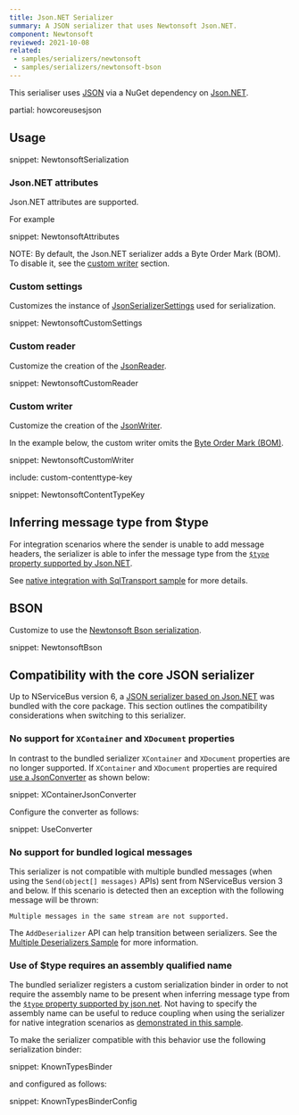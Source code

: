 ```yaml
---
title: Json.NET Serializer
summary: A JSON serializer that uses Newtonsoft Json.NET.
component: Newtonsoft
reviewed: 2021-10-08
related:
 - samples/serializers/newtonsoft
 - samples/serializers/newtonsoft-bson
---
```


This serialiser uses [JSON](https://en.wikipedia.org/wiki/Json) via a NuGet dependency on [Json.NET](https://www.newtonsoft.com/json).

partial: howcoreusesjson


## Usage

snippet: NewtonsoftSerialization


### Json.NET attributes

Json.NET attributes are supported.

For example

snippet: NewtonsoftAttributes

NOTE: By default, the Json.NET serializer adds a Byte Order Mark (BOM). To disable it, see the [custom writer](/nservicebus/serialization/newtonsoft.md#usage-custom-writer) section.

### Custom settings

Customizes the instance of [JsonSerializerSettings](https://www.newtonsoft.com/json/help/html/T_Newtonsoft_Json_JsonSerializerSettings.htm) used for serialization.

snippet: NewtonsoftCustomSettings


### Custom reader

Customize the creation of the [JsonReader](https://www.newtonsoft.com/json/help/html/T_Newtonsoft_Json_JsonReader.htm).

snippet: NewtonsoftCustomReader


### Custom writer

Customize the creation of the [JsonWriter](https://www.newtonsoft.com/json/help/html/T_Newtonsoft_Json_JsonWriter.htm).

In the example below, the custom writer omits the [Byte Order Mark (BOM)](https://en.wikipedia.org/wiki/Byte_order_mark).

snippet: NewtonsoftCustomWriter


include: custom-contenttype-key

snippet: NewtonsoftContentTypeKey

## Inferring message type from $type

For integration scenarios where the sender is unable to add message headers, the serializer is able to infer the message type from the [`$type` property supported by Json.NET](https://www.newtonsoft.com/json/help/html/SerializeTypeNameHandling.htm). 

See [native integration with SqlTransport sample](/samples/sqltransport/native-integration) for more details.

## BSON

Customize to use the [Newtonsoft Bson serialization](https://www.newtonsoft.com/json/help/html/SerializeToBson.htm).

snippet: NewtonsoftBson


## Compatibility with the core JSON serializer

Up to NServiceBus version 6, a [JSON serializer based on Json.NET](json.md) was bundled with the core package. This section outlines the compatibility considerations when switching to this serializer.

### No support for `XContainer` and `XDocument` properties

In contrast to the bundled serializer `XContainer` and `XDocument` properties are no longer supported. If `XContainer` and `XDocument` properties are required [use a JsonConverter](https://www.newtonsoft.com/json/help/html/CustomJsonConverter.htm) as shown below:

snippet: XContainerJsonConverter

Configure the converter as follows:

snippet: UseConverter

###  No support for bundled logical messages

This serializer is not compatible with multiple bundled messages (when using the `Send(object[] messages)` APIs) sent from NServiceBus version 3 and below. If this scenario is detected then an exception with the following message will be thrown:

```
Multiple messages in the same stream are not supported.
```

The `AddDeserializer` API can help transition between serializers. See the [Multiple Deserializers Sample](/samples/serializers/multiple-deserializers/) for more information.


### Use of $type requires an assembly qualified name

The bundled serializer registers a custom serialization binder in order to not require the assembly name to be present when inferring message type from the [`$type` property supported by json.net](https://www.newtonsoft.com/json/help/html/SerializeTypeNameHandling.htm). Not having to specify the assembly name can be useful to reduce coupling when using the serializer for native integration scenarios as [demonstrated in this sample](/samples/sqltransport/native-integration).

To make the serializer compatible with this behavior use the following serialization binder:

snippet: KnownTypesBinder

and configured as follows:

snippet: KnownTypesBinderConfig
